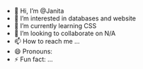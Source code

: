 - 👋 Hi, I’m @Janita
- 👀 I’m interested in databases and website
- 🌱 I’m currently learning CSS
- 💞️ I’m looking to collaborate on N/A
- 📫 How to reach me ...
- 😄 Pronouns: 
- ⚡ Fun fact: ...

<!---
Janita-S/Janita-S is a ✨ special ✨ repository because its `README.md` (this file) appears on your GitHub profile.
You can click the Preview link to take a look at your changes.
--->
